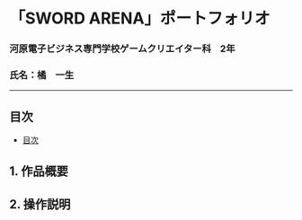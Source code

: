 # 「SWORD ARENA」ポートフォリオ
### 河原電子ビジネス専門学校ゲームクリエイター科　2年<br>
### 氏名：橘　一生
---
## 目次
- [目次](#目次)

## 1. 作品概要

## 2. 操作説明
